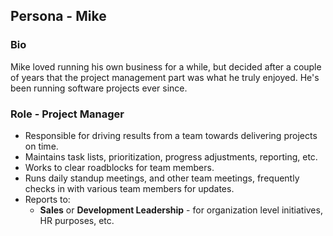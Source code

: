## Persona - Mike

### Bio

Mike loved running his own business for a while, but decided after a couple of
years that the project management part was what he truly enjoyed. He's been
running software projects ever since.

### Role - Project Manager

- Responsible for driving results from a team towards delivering projects on
  time.
- Maintains task lists, prioritization, progress adjustments, reporting, etc.
- Works to clear roadblocks for team members.
- Runs daily standup meetings, and other team meetings, frequently checks in
  with various team members for updates.
- Reports to:
  - **Sales** or **Development Leadership** - for organization level
    initiatives, HR purposes, etc.
